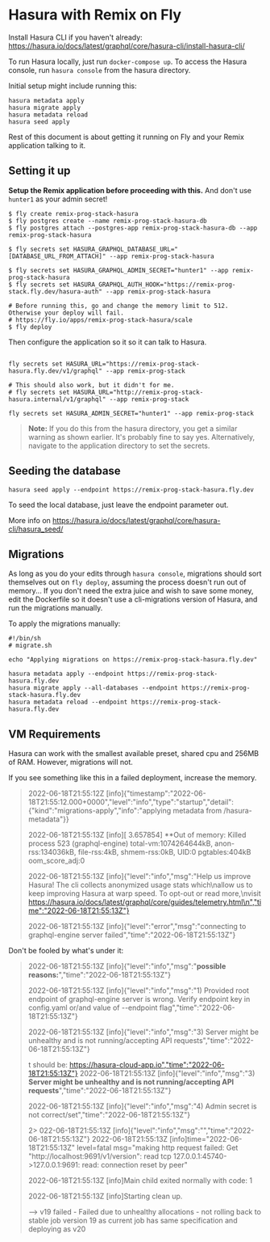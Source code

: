 # Hasura with Remix on Fly

Install Hasura CLI if you haven't already: https://hasura.io/docs/latest/graphql/core/hasura-cli/install-hasura-cli/

To run Hasura locally, just run `docker-compose up`. To access the Hasura console, run `hasura console` from the hasura directory.

Initial setup might include running this:

```
hasura metadata apply
hasura migrate apply
hasura metadata reload
hasura seed apply
```

Rest of this document is about getting it running on Fly and your Remix application talking to it.

## Setting it up

**Setup the Remix application before proceeding with this.** And don't use `hunter1` as your admin secret!

```
$ fly create remix-prog-stack-hasura
$ fly postgres create --name remix-prog-stack-hasura-db
$ fly postgres attach --postgres-app remix-prog-stack-hasura-db --app remix-prog-stack-hasura

$ fly secrets set HASURA_GRAPHQL_DATABASE_URL="[DATABASE_URL_FROM_ATTACH]" --app remix-prog-stack-hasura

$ fly secrets set HASURA_GRAPHQL_ADMIN_SECRET="hunter1" --app remix-prog-stack-hasura
$ fly secrets set HASURA_GRAPHQL_AUTH_HOOK="https://remix-prog-stack.fly.dev/hasura-auth" --app remix-prog-stack-hasura

# Before running this, go and change the memory limit to 512. Otherwise your deploy will fail.
# https://fly.io/apps/remix-prog-stack-hasura/scale
$ fly deploy
```

Then configure the application so it so it can talk to Hasura.

```

fly secrets set HASURA_URL="https://remix-prog-stack-hasura.fly.dev/v1/graphql" --app remix-prog-stack

# This should also work, but it didn't for me.
# fly secrets set HASURA_URL="http://remix-prog-stack-hasura.internal/v1/graphql" --app remix-prog-stack

fly secrets set HASURA_ADMIN_SECRET="hunter1" --app remix-prog-stack
```

> **Note:** If you do this from the hasura directory, you get a similar warning as shown earlier. It's probably fine to say yes.
> Alternatively, navigate to the application directory to set the secrets.

## Seeding the database

```
hasura seed apply --endpoint https://remix-prog-stack-hasura.fly.dev
```

To seed the local database, just leave the endpoint parameter out.

More info on
https://hasura.io/docs/latest/graphql/core/hasura-cli/hasura_seed/

## Migrations

As long as you do your edits through `hasura console`, migrations should sort themselves out on `fly deploy`, assuming the process doesn't run out of memory... If you don't need the extra juice and wish to save some money, edit the Dockerfile so it doesn't use a cli-migrations version of Hasura, and run the migrations manually.

To apply the migrations manually:

```
#!/bin/sh
# migrate.sh

echo "Applying migrations on https://remix-prog-stack-hasura.fly.dev"

hasura metadata apply --endpoint https://remix-prog-stack-hasura.fly.dev
hasura migrate apply --all-databases --endpoint https://remix-prog-stack-hasura.fly.dev
hasura metadata reload --endpoint https://remix-prog-stack-hasura.fly.dev
```

## VM Requirements

Hasura can work with the smallest available preset, shared cpu and 256MB of RAM. However, migrations will not.

If you see something like this in a failed deployment, increase the memory.

> 2022-06-18T21:55:12Z [info]{"timestamp":"2022-06-18T21:55:12.000+0000","level":"info","type":"startup","detail":{"kind":"migrations-apply","info":"applying metadata from /hasura-metadata"}}
>
> 2022-06-18T21:55:13Z [info][ 3.657854] \*\*Out of memory: Killed process 523 (graphql-engine) total-vm:1074264644kB, anon-rss:134036kB, file-rss:4kB, shmem-rss:0kB, UID:0 pgtables:404kB oom_score_adj:0
>
> 2022-06-18T21:55:13Z [info]{"level":"info","msg":"Help us improve Hasura! The cli collects anonymized usage stats which\nallow us to keep improving Hasura at warp speed. To opt-out or read more,\nvisit https://hasura.io/docs/latest/graphql/core/guides/telemetry.html\n","time":"2022-06-18T21:55:13Z"}
>
> 2022-06-18T21:55:13Z [info]{"level":"error","msg":"connecting to graphql-engine server failed","time":"2022-06-18T21:55:13Z"}

Don't be fooled by what's under it:

> 2022-06-18T21:55:13Z [info]{"level":"info","msg":"**possible reasons:**","time":"2022-06-18T21:55:13Z"}
>
> 2022-06-18T21:55:13Z [info]{"level":"info","msg":"1) Provided root endpoint of graphql-engine server is wrong. Verify endpoint key in config.yaml or/and value of --endpoint flag","time":"2022-06-18T21:55:13Z"}
>
> 2022-06-18T21:55:13Z [info]{"level":"info","msg":"3) Server might be unhealthy and is not running/accepting API requests","time":"2022-06-18T21:55:13Z"}
>
> t should be: https://hasura-cloud-app.io","time":"2022-06-18T21:55:13Z"}
> 2022-06-18T21:55:13Z [info]{"level":"info","msg":"3) **Server might be unhealthy and is not running/accepting API requests**","time":"2022-06-18T21:55:13Z"}
>
> 2022-06-18T21:55:13Z [info]{"level":"info","msg":"4) Admin secret is not correct/set","time":"2022-06-18T21:55:13Z"}
>
> 2> 022-06-18T21:55:13Z [info]{"level":"info","msg":"","time":"2022-06-18T21:55:13Z"}
> 2022-06-18T21:55:13Z [info]time="2022-06-18T21:55:13Z" level=fatal msg="making http request failed: Get \"http://localhost:9691/v1/version\": read tcp 127.0.0.1:45740->127.0.0.1:9691: read: connection reset by peer"
>
> 2022-06-18T21:55:13Z [info]Main child exited normally with code: 1
>
> 2022-06-18T21:55:13Z [info]Starting clean up.
>
> --> v19 failed - Failed due to unhealthy allocations - not rolling back to stable job version 19 as current job has same specification and deploying as v20
